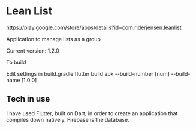 # Lean List
https://play.google.com/store/apps/details?id=com.riderjensen.leanlist

Application to manage lists as a group

Current version: 1.2.0

To build

Edit settings in build.gradle
flutter build apk --build-number [num] --build-name [1.0.0]

## Tech in use

I have used Flutter, built on Dart, in order to create an application that compiles down natively. Firebase is the database. 
